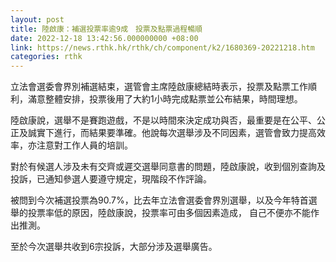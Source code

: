 ```yaml
---
layout: post
title: 陸啟康：補選投票率逾9成　投票及點票過程暢順
date: 2022-12-18 13:42:56.000000000 +08:00
link: https://news.rthk.hk/rthk/ch/component/k2/1680369-20221218.htm
categories: rthk
---
```


立法會選委會界別補選結束，選管會主席陸啟康總結時表示，投票及點票工作順利，滿意整體安排，投票後用了大約1小時完成點票並公布結果，時間理想。

陸啟康說，選舉不是賽跑遊戲，不是以時間來決定成功與否，最重要是在公平、公正及誠實下進行，而結果要準確。他說每次選舉涉及不同因素，選管會致力提高效率，亦注意對工作人員的培訓。

對於有候選人涉及未有交齊或遲交選舉同意書的問題，陸啟康說，收到個別查詢及投訴，已通知參選人要遵守規定，現階段不作評論。

被問到今次補選投票為90.7%，比去年立法會選委會界別選舉，以及今年特首選舉的投票率低的原因，陸啟康說，投票率可由多個因素造成， 自己不便亦不能作出推測。 

至於今次選舉共收到6宗投訴，大部分涉及選舉廣告。
